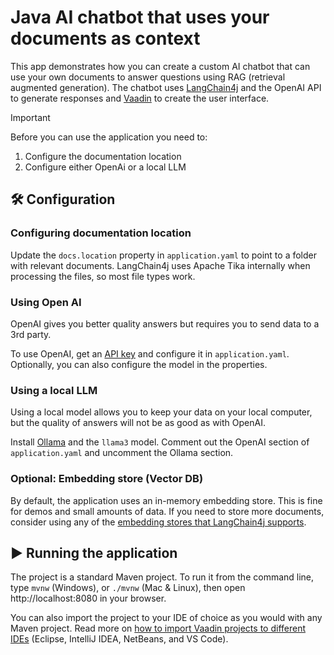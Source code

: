 # Java AI chatbot that uses your documents as context 

This app demonstrates how you can create a custom AI chatbot that can use your own documents to answer questions using RAG (retrieval augmented generation).
The chatbot uses [LangChain4j](https://github.com/langchain4j/langchain4j) and the OpenAI API to generate responses and [Vaadin](http://vaadin.com/) to create the user interface.

> [!IMPORTANT]
> Before you can use the application you need to:
> 1. Configure the documentation location
> 2. Configure either OpenAi or a local LLM

## 🛠️ Configuration

### Configuring documentation location

Update the `docs.location` property in `application.yaml` to point to a folder with relevant documents. 
LangChain4j uses Apache Tika internally when processing the files, so most file types work.

### Using Open AI

OpenAI gives you better quality answers but requires you to send data to a 3rd party.

To use OpenAI, get an [API key](https://platform.openai.com/api-keys) and configure it in `application.yaml`. 
Optionally, you can also configure the model in the properties. 

### Using a local LLM

Using a local model allows you to keep your data on your local computer, but the quality of answers will not be as good as with OpenAI.

Install [Ollama](https://ollama.com/) and the `llama3` model.
Comment out the OpenAI section of `application.yaml` and uncomment the Ollama section.

### Optional: Embedding store (Vector DB)

By default, the application uses an in-memory embedding store. This is fine for demos and small amounts of data. 
If you need to store more documents, consider using any of the [embedding stores that LangChain4j supports](https://docs.langchain4j.dev/integrations/embedding-stores/).

## ▶️ Running the application

The project is a standard Maven project. To run it from the command line,
type `mvnw` (Windows), or `./mvnw` (Mac & Linux), then open
http://localhost:8080 in your browser.

You can also import the project to your IDE of choice as you would with any
Maven project. Read more on [how to import Vaadin projects to different IDEs](https://vaadin.com/docs/latest/guide/step-by-step/importing) (Eclipse, IntelliJ IDEA, NetBeans, and VS Code).
